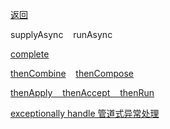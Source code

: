 [返回](/java/doc/multithread)

supplyAsync &nbsp;&nbsp; runAsync<br>

[complete](complete)<br>

[thenCombine](then-combine) &nbsp;&nbsp; [thenCompose](then-compose)<br>

[thenApply &nbsp;&nbsp;   thenAccept &nbsp;&nbsp;   thenRun](then-apply-then-accept-then-run)<br>


[exceptionally handle 管道式异常处理](exceptionally)<br>